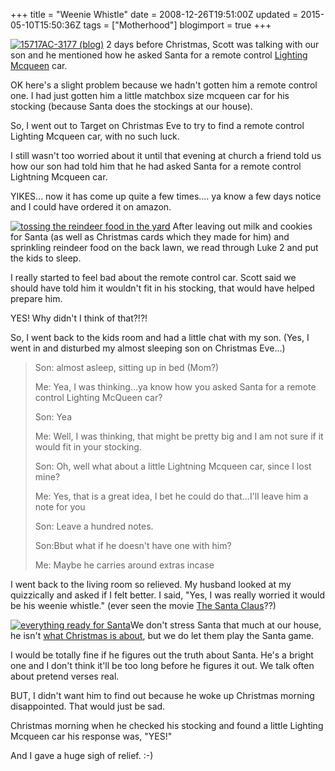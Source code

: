 +++
title = "Weenie Whistle"
date = 2008-12-26T19:51:00Z
updated = 2015-05-10T15:50:36Z
tags = ["Motherhood"]
blogimport = true 
+++

[![15717AC-3177 (blog)](https://latc.s3.amazonaws.com/wp-content/uploads/2008/12/15717ac-3177-blog-thumb.jpg)](https://latc.s3.amazonaws.com/wp-content/uploads/2008/12/15717ac-3177-blog.jpg)  2 days before Christmas, Scott was talking with our son and he mentioned how he asked Santa for a remote control [Lighting Mcqueen](http://adisney.go.com/disneypictures/cars/main.html) car.  

OK here's a slight problem because we hadn't gotten him a remote control one.   I had just gotten him a little matchbox size mcqueen car for his stocking (because Santa does the stockings at our house).  

So, I went out to Target on Christmas Eve to try to find a remote control Lighting Mcqueen car, with no such luck.   

I still wasn't too worried about it until that evening at church a friend told us how our son had told him that he had asked Santa for a remote control Lightning Mcqueen car.  

YIKES... now it has come up quite a few times.... ya know a few days notice and I could have ordered it on amazon.  

[![tossing the reindeer food in the yard](https://latc.s3.amazonaws.com/wp-content/uploads/2008/12/tossing-the-reindeer-food-in-the-yard-thumb.jpg)](https://latc.s3.amazonaws.com/wp-content/uploads/2008/12/tossing-the-reindeer-food-in-the-yard.jpg) After leaving out milk and cookies for Santa (as well as Christmas cards which they made for him) and sprinkling reindeer food on the back lawn,  we read through Luke 2 and put the kids to sleep.  

I really started to feel bad about the remote control car.  Scott said we should have told him it wouldn't fit in his stocking, that would have helped prepare him. 

YES!  Why didn't I think of that?!?!

So, I went back to the kids room and had a little chat with my son.  (Yes, I went in and disturbed my almost sleeping son on Christmas Eve...)
 > Son:  almost asleep, sitting up in bed (Mom?)
> 
> Me:  Yea, I was thinking...ya know how you asked Santa for a remote control Lighting McQueen car?
> 
> Son:  Yea
> 
> Me:  Well, I was thinking, that might be pretty big and I am not sure if it would fit in your stocking.
> 
> Son:  Oh, well what about a little Lightning Mcqueen car, since I lost mine?
> 
> Me:  Yes, that is a great idea, I bet he could do that...I'll leave him a note for you
> 
> Son:  Leave a hundred notes.
> 
> Son:Bbut what if he doesn't have one with him?
> 
> Me:  Maybe he carries around extras incase 

I went back to the living room so relieved.  My husband looked at my quizzically and asked if I felt better.  I said, "Yes, I was really worried it would be his weenie whistle."  (ever seen the movie [The Santa Claus](http://www.imdb.com/title/tt0111070/)??)

[![everything ready for Santa](https://latc.s3.amazonaws.com/wp-content/uploads/2008/12/everything-ready-for-santa-thumb.jpg)](https://latc.s3.amazonaws.com/wp-content/uploads/2008/12/everything-ready-for-santa.jpg)We don't stress Santa that much at our house, he isn't [what Christmas is about](http://lifeatthecircus.com/2008/12/20/thats-what-its-all-about/), but we do let them play the Santa game.

I would be totally fine if he figures out the truth about Santa.  He's a bright one and I don't think it'll be too long before he figures it out.  We talk often about pretend verses real.  

BUT, I didn't want him to find out because he woke up Christmas morning disappointed.  That would just be sad.

Christmas morning when he checked his stocking and found a little Lighting Mcqueen car his response was, "YES!"  

And I gave a huge sigh of relief.  :-)
